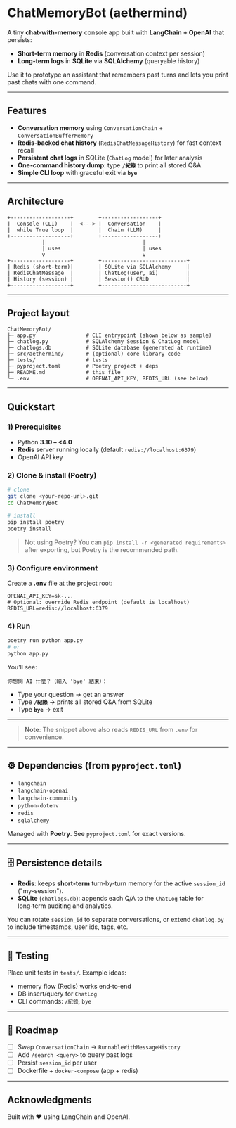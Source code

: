 # ChatMemoryBot (aethermind)

A tiny **chat-with-memory** console app built with **LangChain + OpenAI** that persists:

* **Short‑term memory** in **Redis** (conversation context per session)
* **Long‑term logs** in **SQLite** via **SQLAlchemy** (queryable history)

Use it to prototype an assistant that remembers past turns and lets you print past chats with one command.

---

##  Features

* **Conversation memory** using `ConversationChain` + `ConversationBufferMemory`
* **Redis‑backed chat history** (`RedisChatMessageHistory`) for fast context recall
* **Persistent chat logs** in SQLite (`ChatLog` model) for later analysis
* **One‑command history dump**: type **`/紀錄`** to print all stored Q\&A
* **Simple CLI loop** with graceful exit via **`bye`**

---

##  Architecture

```
+-------------------+        +------------------+
|  Console (CLI)    |  <---> |  Conversation    |
|  while True loop  |        |  Chain (LLM)     |
+-------------------+        +------------------+
           |                               |
           | uses                          | uses
           v                               v
+-------------------+        +---------------------------+
| Redis (short-term)|        | SQLite via SQLAlchemy     |
| RedisChatMessage  |        | ChatLog(user, ai)         |
| History (session) |        | Session() CRUD            |
+-------------------+        +---------------------------+
```

---

##  Project layout

```
ChatMemoryBot/
├─ app.py                # CLI entrypoint (shown below as sample)
├─ chatlog.py            # SQLAlchemy Session & ChatLog model
├─ chatlogs.db           # SQLite database (generated at runtime)
├─ src/aethermind/       # (optional) core library code
├─ tests/                # tests
├─ pyproject.toml        # Poetry project + deps
├─ README.md             # this file
└─ .env                  # OPENAI_API_KEY, REDIS_URL (see below)
```

---

##  Quickstart

### 1) Prerequisites

* Python **3.10 – <4.0**
* **Redis** server running locally (default `redis://localhost:6379`)
* OpenAI API key

### 2) Clone & install (Poetry)

```bash
# clone
git clone <your-repo-url>.git
cd ChatMemoryBot

# install
pip install poetry
poetry install
```

> Not using Poetry? You can `pip install -r <generated requirements>` after exporting, but Poetry is the recommended path.

### 3) Configure environment

Create a **.env** file at the project root:

```env
OPENAI_API_KEY=sk-...
# Optional: override Redis endpoint (default is localhost)
REDIS_URL=redis://localhost:6379
```

### 4) Run

```bash
poetry run python app.py
# or
python app.py
```

You’ll see:

```
你想問 AI 什麼？（輸入 'bye' 結束）：
```

* Type your question → get an answer
* Type **`/紀錄`** → prints all stored Q\&A from SQLite
* Type **`bye`** → exit

---


> **Note**: The snippet above also reads `REDIS_URL` from `.env` for convenience.

---

## ⚙️ Dependencies (from `pyproject.toml`)

* `langchain`
* `langchain-openai`
* `langchain-community`
* `python-dotenv`
* `redis`
* `sqlalchemy`

Managed with **Poetry**. See `pyproject.toml` for exact versions.

---

## 🗄️ Persistence details

* **Redis**: keeps **short‑term** turn‑by‑turn memory for the active `session_id` ("my-session").
* **SQLite** (`chatlogs.db`): appends each Q/A to the `ChatLog` table for long‑term auditing and analytics.

You can rotate `session_id` to separate conversations, or extend `chatlog.py` to include timestamps, user ids, tags, etc.

---


## 🧪 Testing

Place unit tests in `tests/`. Example ideas:

* memory flow (Redis) works end‑to‑end
* DB insert/query for `ChatLog`
* CLI commands: `/紀錄`, `bye`

---

## 🧭 Roadmap

* [ ] Swap `ConversationChain` → `RunnableWithMessageHistory`
* [ ] Add `/search <query>` to query past logs
* [ ] Persist `session_id` per user
* [ ] Dockerfile + `docker-compose` (app + redis)

---


##  Acknowledgments

Built with ❤ using LangChain and OpenAI.
